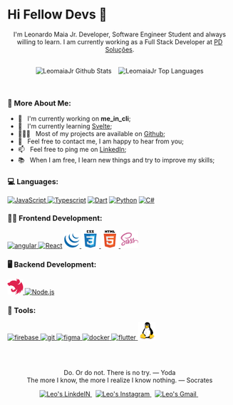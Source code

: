 # Hi Fellow Devs 👋

<p align="center">
        I'm Leonardo Maia Jr. Developer, Software Engineer Student and always willing to learn. I am currently
        working as a Full Stack Developer at <a href="http://www.pdsolucoes.com.br">PD Soluções</a>.
        <br />
        <br />

<p align="center">
        <img src="https://github-readme-stats.vercel.app/api?username=LeomaiaJr&show_icons=true&theme=tokyonight"
                alt="LeomaiaJr Github Stats"></img>&nbsp; &nbsp;
        <img src="https://github-readme-stats.vercel.app/api/top-langs/?username=LeomaiaJr&layout=compact&hide=hlsl,shaderlab&theme=tokyonight"
                alt="LeomaiaJr Top Languages" />
    </p>
</p>

<br />

### 🧐 More About Me:

- 🔭 &nbsp; I'm currently working on **me_in_cli**;
- 🌱 &nbsp; I'm currently learning [Svelte](https://svelte.dev/);
- 👨🏻‍💻 &nbsp; Most of my projects are available on [Github](https://github.com/LeomaiaJr?tab=repositories);
- 💬 &nbsp; Feel free to contact me, I am happy to hear from you;
- 📫 &nbsp; Feel free to ping me on [LinkedIn](https://www.linkedin.com/in/leonardo-maia-j%C3%BAnior-006998177/);
- 📚 &nbsp; When I am free, I learn new things and try to improve my skills;

### 💻 Languages:

<a href="https://developer.mozilla.org/en-US/docs/Web/JavaScript" target="_blank"> <img alt="JavaScript" height="42px" src="https://raw.githubusercontent.com/rahul-jha98/github_readme_icons/main/language_and_tools/square/javascript/javascript.svg">
</a>
<a href="https://www.typescriptlang.org/" target="_blank"><img alt="Typescript" height="42px"
                src="https://raw.githubusercontent.com/rahul-jha98/github_readme_icons/main/language_and_tools/square/typescript/typescript.svg"></a>
<a href="https://dart.dev/" target="_blank"><img alt="Dart" height="42px"
                src="https://raw.githubusercontent.com/rahul-jha98/github_readme_icons/main/language_and_tools/square/dart/dart.svg"></a>
<a href="https://www.python.org" target="_blank"><img alt="Python" height="42px"
                src="https://raw.githubusercontent.com/rahul-jha98/github_readme_icons/main/language_and_tools/square/python/python.svg"></a>
<a href="https://docs.microsoft.com/en-us/dotnet/csharp/" target="_blank"><img alt="C#" height="42px"
                src="https://raw.githubusercontent.com/rahul-jha98/github_readme_icons/main/language_and_tools/square/c%23/c%23.svg"></a>

### 👨‍💻 Frontend Development:

<a href="https://angular.io" target="_blank" rel="noreferrer"> <img
                src="https://angular.io/assets/images/logos/angular/angular.svg" alt="angular" width="40" height="40" />
</a>
<a href="https://reactjs.org/" target="_blank"> <img alt="React" height="40"
                src="https://raw.githubusercontent.com/rahul-jha98/github_readme_icons/main/language_and_tools/square/react/react.svg"></a>
<a href="https://jquery.com/" target="_blank" rel="noreferrer">
<img src="https://raw.githubusercontent.com/devicons/devicon/master/icons/jquery/jquery-original.svg" alt="jquery"
                width="35" height="35" /> </a>
<a href="https://developer.mozilla.org/en-US/docs/Web/CSS"><img src="https://raw.githubusercontent.com/devicons/devicon/master/icons/css3/css3-original-wordmark.svg" alt="css3"
        width="40" height="40" /> </a>
<a href="https://www.w3.org/html/" target="_blank" rel="noreferrer"> <img
                        src="https://raw.githubusercontent.com/devicons/devicon/master/icons/html5/html5-original-wordmark.svg"
                        alt="html5" width="40" height="40" /> </a>
<a href="https://sass-lang.com" target="_blank" rel="noreferrer">
<img src="https://raw.githubusercontent.com/devicons/devicon/master/icons/sass/sass-original.svg" alt="sass"
                width="40" height="40" /> </a>

### 🖥️ Backend Development:

<a href="https://nestjs.com/" target="_blank"
                rel="noreferrer"> <img
                        src="https://raw.githubusercontent.com/devicons/devicon/master/icons/nestjs/nestjs-plain.svg"
                        alt="nestjs" width="35" height="35" /> </a>
<a href="https://nodejs.org" target="_blank"><img alt="Node.js" height="40px"
                src="https://raw.githubusercontent.com/rahul-jha98/github_readme_icons/main/language_and_tools/square/node/node.svg"></a>

### 🔨 Tools:

<a href="https://firebase.google.com/" target="_blank"> <img
                src="https://raw.githubusercontent.com/rahul-jha98/github_readme_icons/main/language_and_tools/square/firebase/firebase.svg"
                alt="firebase" height="40px" /> </a>
<a href="https://git-scm.com/" target="_blank"> <img
                src="https://raw.githubusercontent.com/rahul-jha98/github_readme_icons/main/language_and_tools/square/git-scm/git-scm.svg"
                alt="git" height='40px' /> </a>
<a href="https://www.figma.com/" target="_blank"> <img
                src="https://raw.githubusercontent.com/rahul-jha98/github_readme_icons/main/language_and_tools/square/figma/figma.svg"
                alt="figma" height='40px' /> </a>
<a href="https://www.docker.com/" target="_blank"> <img
                src="https://raw.githubusercontent.com/rahul-jha98/github_readme_icons/main/language_and_tools/square/docker/docker.svg"
                alt="docker" height='40px' /> </a>
<a href="https://flutter.dev/" target="_blank"> <img
                src="https://raw.githubusercontent.com/rahul-jha98/github_readme_icons/main/language_and_tools/square/flutter/flutter.svg"
                alt="flutter" height='40px' /> </a>
<a href="https://www.linux.org/" target="_blank"
                rel="noreferrer"> <img
                        src="https://raw.githubusercontent.com/devicons/devicon/master/icons/linux/linux-original.svg"
                        alt="linux" width="40" height="40" /> </a>

<br />
<p align="center">
        <br />
        <text>Do. Or do not. There is no try. — Yoda</text>
        <br />
        <text>The more I know, the more I realize I know nothing. — Socrates</text>
</p>

<p align="center">
        <a href="https://www.linkedin.com/in/leonardo-maia-j%C3%BAnior-006998177/">
                <img src="https://img.shields.io/badge/-leomaiajr-blue?style=flat&logo=Linkedin&logoColor=white&link=https://www.linkedin.com/in/leonardo-maia-j%C3%BAnior-006998177/"
                        alt="Leo's LinkdeIN"></img>
        </a>&nbsp;
        <a href="https://instagram.com/_leomaiajr">
                <img src="https://img.shields.io/badge/-@__leomaiajr-purple?style=flat&logo=instagram&logoColor=white&link=https://instagram.com/_leomaiajr"
                        alt="Leo's Instagram"></img>
        </a>&nbsp;
        <a href="mailto:leozinhomaiajr@gmail.com">
                <img src="https://img.shields.io/badge/-leozinhomaiajr-c14438?style=flat&logo=Gmail&logoColor=white&link=mailto:leozinhomaiajr@gmail.com"
                        alt="Leo's Gmail"></img>
        </a>&nbsp;
</p>
